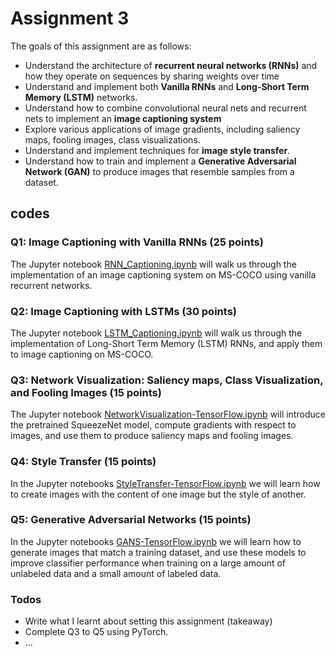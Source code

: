 # Assignment 3

The goals of this assignment are as follows:

- Understand the architecture of **recurrent neural networks (RNNs)** and how they operate on sequences by sharing weights over time
- Understand and implement both **Vanilla RNNs** and **Long-Short Term Memory (LSTM)** networks.
- Understand how to combine convolutional neural nets and recurrent nets to implement an **image captioning system**
- Explore various applications of image gradients, including saliency maps, fooling images, class visualizations.
- Understand and implement techniques for **image style transfer**.
- Understand how to train and implement a **Generative Adversarial Network (GAN)** to produce images that resemble samples from a dataset.


## codes

### Q1: Image Captioning with Vanilla RNNs (25 points)

The Jupyter notebook [RNN_Captioning.ipynb](./RNN_Captioning.ipynb) will walk us through the implementation of an image captioning system on MS-COCO using vanilla recurrent networks.

### Q2: Image Captioning with LSTMs (30 points)

The Jupyter notebook [LSTM_Captioning.ipynb](./LSTM_Captioning.ipynb) will walk us through the implementation of Long-Short Term Memory (LSTM) RNNs, and apply them to image captioning on MS-COCO.

### Q3: Network Visualization: Saliency maps, Class Visualization, and Fooling Images (15 points)

The Jupyter notebook [NetworkVisualization-TensorFlow.ipynb](./NetworkVisualization-TensorFlow.ipynb) will introduce the pretrained SqueezeNet model, compute gradients with respect to images, and use them to produce saliency maps and fooling images.

### Q4: Style Transfer (15 points)

In the Jupyter notebooks [StyleTransfer-TensorFlow.ipynb](./StyleTransfer-TensorFlow.ipynb) we will learn how to create images with the content of one image but the style of another. 

### Q5: Generative Adversarial Networks (15 points)

In the Jupyter notebooks [GANS-TensorFlow.ipynb](./GANS-TensorFlow.ipynb) we will learn how to generate images that match a training dataset, and use these models to improve classifier performance when training on a large amount of unlabeled data and a small amount of labeled data. 

### Todos
 - Write what I learnt about setting this assignment (takeaway)
 - Complete Q3 to Q5 using PyTorch.
 - ...